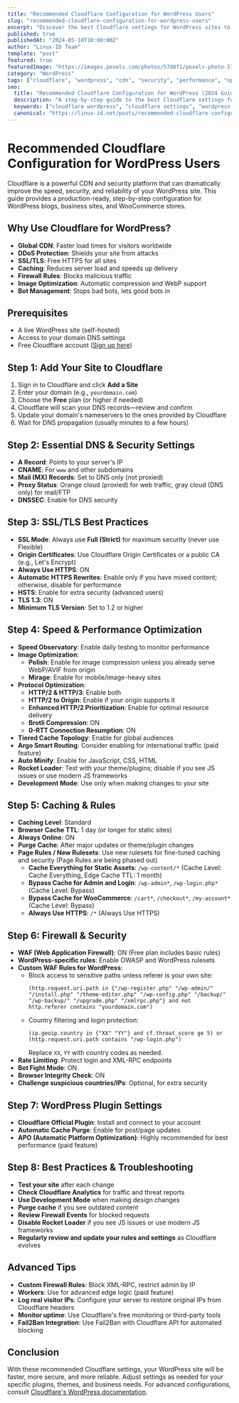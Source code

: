 ```yaml
---
title: "Recommended Cloudflare Configuration for WordPress Users"
slug: "recommended-cloudflare-configuration-for-wordpress-users"
excerpt: "Discover the best Cloudflare settings for WordPress sites to maximize speed, security, and reliability. This step-by-step guide covers blogs, business sites, and WooCommerce stores."
published: true
publishedAt: "2024-05-10T10:00:00Z"
author: "Linux-ID Team"
template: "post"
featured: true
featuredImage: "https://images.pexels.com/photos/574071/pexels-photo-574071.jpeg?auto=compress&w=1200&q=80"
category: "WordPress"
tags: ["cloudflare", "wordpress", "cdn", "security", "performance", "optimization", "web-development", "blog"]
seo:
  title: "Recommended Cloudflare Configuration for WordPress (2024 Guide)"
  description: "A step-by-step guide to the best Cloudflare settings for WordPress. Improve speed, security, and uptime for your WordPress blog, business site, or WooCommerce store."
  keywords: ["cloudflare wordpress", "cloudflare settings", "wordpress optimization", "wordpress security", "cdn for wordpress", "cloudflare guide", "wordpress performance"]
  canonical: "https://linux-id.net/posts/recommended-cloudflare-configuration-for-wordpress-users"
---
```


# Recommended Cloudflare Configuration for WordPress Users

Cloudflare is a powerful CDN and security platform that can dramatically improve the speed, security, and reliability of your WordPress site. This guide provides a production-ready, step-by-step configuration for WordPress blogs, business sites, and WooCommerce stores.

## Why Use Cloudflare for WordPress?
- **Global CDN**: Faster load times for visitors worldwide
- **DDoS Protection**: Shields your site from attacks
- **SSL/TLS**: Free HTTPS for all sites
- **Caching**: Reduces server load and speeds up delivery
- **Firewall Rules**: Blocks malicious traffic
- **Image Optimization**: Automatic compression and WebP support
- **Bot Management**: Stops bad bots, lets good bots in

## Prerequisites
- A live WordPress site (self-hosted)
- Access to your domain DNS settings
- Free Cloudflare account ([Sign up here](https://dash.cloudflare.com/sign-up))

## Step 1: Add Your Site to Cloudflare
1. Sign in to Cloudflare and click **Add a Site**
2. Enter your domain (e.g., `yourdomain.com`)
3. Choose the **Free** plan (or higher if needed)
4. Cloudflare will scan your DNS records—review and confirm
5. Update your domain's nameservers to the ones provided by Cloudflare
6. Wait for DNS propagation (usually minutes to a few hours)

## Step 2: Essential DNS & Security Settings
- **A Record**: Points to your server's IP
- **CNAME**: For `www` and other subdomains
- **Mail (MX) Records**: Set to DNS only (not proxied)
- **Proxy Status**: Orange cloud (proxied) for web traffic, gray cloud (DNS only) for mail/FTP
- **DNSSEC**: Enable for DNS security

## Step 3: SSL/TLS Best Practices
- **SSL Mode**: Always use **Full (Strict)** for maximum security (never use Flexible)
- **Origin Certificates**: Use Cloudflare Origin Certificates or a public CA (e.g., Let's Encrypt)
- **Always Use HTTPS**: ON
- **Automatic HTTPS Rewrites**: Enable only if you have mixed content; otherwise, disable for performance
- **HSTS**: Enable for extra security (advanced users)
- **TLS 1.3**: ON
- **Minimum TLS Version**: Set to 1.2 or higher

## Step 4: Speed & Performance Optimization
- **Speed Observatory**: Enable daily testing to monitor performance
- **Image Optimization**:
  - **Polish**: Enable for image compression unless you already serve WebP/AVIF from origin
  - **Mirage**: Enable for mobile/image-heavy sites
- **Protocol Optimization**:
  - **HTTP/2 & HTTP/3**: Enable both
  - **HTTP/2 to Origin**: Enable if your origin supports it
  - **Enhanced HTTP/2 Prioritization**: Enable for optimal resource delivery
  - **Brotli Compression**: ON
  - **0-RTT Connection Resumption**: ON
- **Tiered Cache Topology**: Enable for global audiences
- **Argo Smart Routing**: Consider enabling for international traffic (paid feature)
- **Auto Minify**: Enable for JavaScript, CSS, HTML
- **Rocket Loader**: Test with your theme/plugins; disable if you see JS issues or use modern JS frameworks
- **Development Mode**: Use only when making changes to your site

## Step 5: Caching & Rules
- **Caching Level**: Standard
- **Browser Cache TTL**: 1 day (or longer for static sites)
- **Always Online**: ON
- **Purge Cache**: After major updates or theme/plugin changes
- **Page Rules / New Rulesets**: Use new rulesets for fine-tuned caching and security (Page Rules are being phased out)
  - **Cache Everything for Static Assets**: `/wp-content/*` (Cache Level: Cache Everything, Edge Cache TTL: 1 month)
  - **Bypass Cache for Admin and Login**: `/wp-admin*`, `/wp-login.php*` (Cache Level: Bypass)
  - **Bypass Cache for WooCommerce**: `/cart*`, `/checkout*`, `/my-account*` (Cache Level: Bypass)
  - **Always Use HTTPS**: `/*` (Always Use HTTPS)

## Step 6: Firewall & Security
- **WAF (Web Application Firewall)**: ON (Free plan includes basic rules)
- **WordPress-specific rules**: Enable OWASP and WordPress rulesets
- **Custom WAF Rules for WordPress**:
  - Block access to sensitive paths unless referer is your own site:
    ```
    (http.request.uri.path in {"/wp-register.php" "/wp-admin/" "/install.php" "/theme-editor.php" "/wp-config.php" "/backup/" "/wp-backup/" "/upgrade.php" "/xmlrpc.php"} and not http.referer contains "yourdomain.com")
    ```
  - Country filtering and login protection:
    ```
    (ip.geoip.country in {"XX" "YY"} and cf.threat_score ge 5) or (http.request.uri.path contains "/wp-login.php")
    ```
    Replace `XX`, `YY` with country codes as needed.
- **Rate Limiting**: Protect login and XML-RPC endpoints
- **Bot Fight Mode**: ON
- **Browser Integrity Check**: ON
- **Challenge suspicious countries/IPs**: Optional, for extra security

## Step 7: WordPress Plugin Settings
- **Cloudflare Official Plugin**: Install and connect to your account
- **Automatic Cache Purge**: Enable for post/page updates
- **APO (Automatic Platform Optimization)**: Highly recommended for best performance (paid feature)

## Step 8: Best Practices & Troubleshooting
- **Test your site** after each change
- **Check Cloudflare Analytics** for traffic and threat reports
- **Use Development Mode** when making design changes
- **Purge cache** if you see outdated content
- **Review Firewall Events** for blocked requests
- **Disable Rocket Loader** if you see JS issues or use modern JS frameworks
- **Regularly review and update your rules and settings** as Cloudflare evolves

## Advanced Tips
- **Custom Firewall Rules**: Block XML-RPC, restrict admin by IP
- **Workers**: Use for advanced edge logic (paid feature)
- **Log real visitor IPs**: Configure your server to restore original IPs from Cloudflare headers
- **Monitor uptime**: Use Cloudflare's free monitoring or third-party tools
- **Fail2Ban Integration**: Use Fail2Ban with Cloudflare API for automated blocking

## Conclusion
With these recommended Cloudflare settings, your WordPress site will be faster, more secure, and more reliable. Adjust settings as needed for your specific plugins, themes, and business needs. For advanced configurations, consult [Cloudflare's WordPress documentation](https://developers.cloudflare.com/wordpress/).